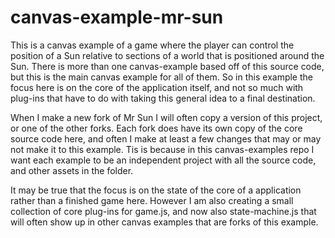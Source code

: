 # canvas-example-mr-sun

This is a canvas example of a game where the player can control the position of a Sun relative to sections of a world that is positioned around the Sun. There is more than one canvas-example based off of this source code, but this is the main canvas example for all of them. So in this example the focus here is on the core of the application itself, and not so much with plug-ins that have to do with taking this general idea to a final destination.

When I make a new fork of Mr Sun I will often copy a version of this project, or one of the other forks. Each fork does have its own copy of the core source code here, and often I make at least a few changes that may or may not make it to this example. Tis is because in this canvas-examples repo I want each example to be an independent project with all the source code, and other assets in the folder.

It may be true that the focus is on the state of the core of a application rather than a finished game here. However I am also creating a small collection of core plug-ins for game.js, and now also state-machine.js that will often show up in other canvas examples that are forks of this example.
